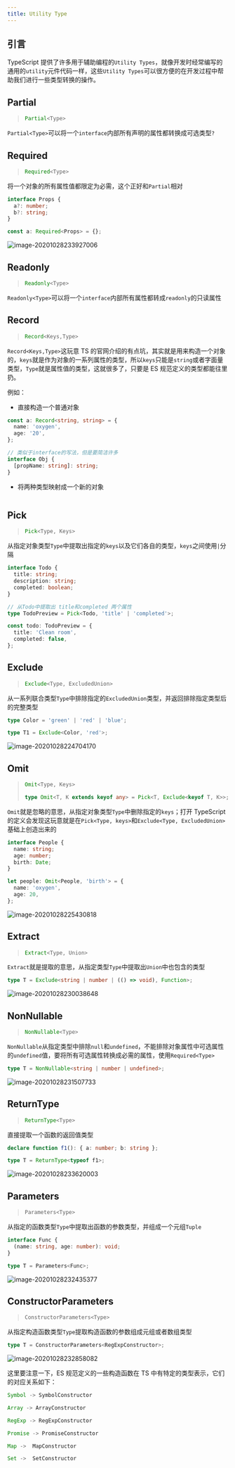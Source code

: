 ```yaml
---
title: Utility Type
---
```


## 引言

TypeScript 提供了许多用于辅助编程的`Utility Types`，就像开发时经常编写的通用的`utility`元件代码一样，这些`Utility Types`可以很方便的在开发过程中帮助我们进行一些类型转换的操作。

## Partial

> ```typescript
> Partial<Type>
> ```

`Partial<Type>`可以将一个`interface`内部所有声明的属性都转换成可选类型`?`

## Required

> ```typescript
> Required<Type>
> ```

将一个对象的所有属性值都限定为必需，这个正好和`Partial`相对

```typescript
interface Props {
  a?: number;
  b?: string;
}

const a: Required<Props> = {};
```

![image-20201028233927006](../../public/images/image-20201028233927006.png)

## Readonly

> ```typescript
> Readonly<Type>
> ```

`Readonly<Type>`可以将一个`interface`内部所有属性都转成`readonly`的只读属性

## Record

> ```typescript
> Record<Keys,Type>
> ```

`Record<Keys,Type>`这玩意 TS 的官网介绍的有点坑，其实就是用来构造一个对象的，`keys`就是作为对象的一系列属性的类型，所以`keys`只能是`string`或者字面量类型，`Type`就是属性值的类型，这就很多了，只要是 ES 规范定义的类型都能往里扔。

例如：

- 直接构造一个普通对象

```typescript
const a: Record<string, string> = {
  name: 'oxygen',
  age: '20',
};

// 类似于interface的写法，但是要简洁许多
interface Obj {
  [propName: string]: string;
}
```

- 将两种类型映射成一个新的对象

```

```

## Pick

> ```typescript
> Pick<Type, Keys>
> ```

从指定对象类型`Type`中提取出指定的`keys`以及它们各自的类型，`keys`之间使用`|`分隔

```typescript
interface Todo {
  title: string;
  description: string;
  completed: boolean;
}

// 从Todo中提取出 title和completed 两个属性
type TodoPreview = Pick<Todo, 'title' | 'completed'>;

const todo: TodoPreview = {
  title: 'Clean room',
  completed: false,
};
```

## Exclude

> ```typescript
> Exclude<Type, ExcludedUnion>
> ```

从一系列联合类型`Type`中排除指定的`ExcludedUnion`类型，并返回排除指定类型后的完整类型

```typescript
type Color = 'green' | 'red' | 'blue';

type T1 = Exclude<Color, 'red'>;
```

![image-20201028224704170](../../public/images/image-20201028224704170.png)

## Omit

> ```typescript
> Omit<Type, Keys>
> 
> type Omit<T, K extends keyof any> = Pick<T, Exclude<keyof T, K>>;
> ```

`Omit`就是忽略的意思，从指定对象类型`Type`中删除指定的`keys`；打开 TypeScript 的定义会发现这玩意就是在`Pick<Type, keys>`和`Exclude<Type, ExcludedUnion>`基础上创造出来的

```typescript
interface People {
  name: string;
  age: number;
  birth: Date;
}

let people: Omit<People, 'birth'> = {
  name: 'oxygen',
  age: 20,
};
```

![image-20201028225430818](../../public/images/image-20201028225430818.png)

## Extract

> ```typescript
> Extract<Type, Union>
> ```

`Extract`就是提取的意思，从指定类型`Type`中提取出`Union`中也包含的类型

```typescript
type T = Exclude<string | number | (() => void), Function>;
```

![image-20201028230038648](../../public/images/image-20201028230038648.png)

## NonNullable

> ```typescript
> NonNullable<Type>
> ```

`NonNullable`从指定类型中排除`null`和`undefined`，不能排除对象属性中可选属性的`undefined`值，要将所有可选属性转换成必需的属性，使用`Required<Type>`

```typescript
type T = NonNullable<string | number | undefined>;
```

![image-20201028231507733](../../public/images/image-20201028231507733.png)

## ReturnType

> ```typescript
> ReturnType<Type>
> ```

直接提取一个函数的返回值类型

```typescript
declare function f1(): { a: number; b: string };

type T = ReturnType<typeof f1>;
```

![image-20201028233620003](../../public/images/image-20201028233620003.png)

## Parameters

> ```typescript
> Parameters<Type>
> ```

从指定的函数类型`Type`中提取出函数的参数类型，并组成一个元组`Tuple`

```typescript
interface Func {
  (name: string, age: number): void;
}

type T = Parameters<Func>;
```

![image-20201028232435377](../../public/images/image-20201028232435377.png)

## ConstructorParameters

> ```typescript
> ConstructorParameters<Type>
> ```

从指定构造函数类型`Type`提取构造函数的参数组成元组或者数组类型

```typescript
type T = ConstructorParameters<RegExpConstructor>;
```

![image-20201028232858082](../../public/images/image-20201028232858082.png)

这里要注意一下，ES 规范定义的一些构造函数在 TS 中有特定的类型表示，它们的对应关系如下：

```typescript
Symbol -> SymbolConstructor

Array -> ArrayConstructor

RegExp -> RegExpConstructor

Promise -> PromiseConstructor

Map ->  MapConstructor

Set ->  SetConstructor
```
